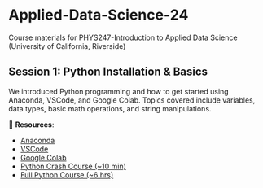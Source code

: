 # Applied-Data-Science-24
Course materials for PHYS247-Introduction to Applied Data Science (University of California, Riverside)

## Session 1: Python Installation & Basics
We introduced Python programming and how to get started using Anaconda, VSCode, and Google Colab. Topics covered include variables, data types, basic math operations, and string manipulations.

📌 **Resources**:
- [Anaconda](https://docs.anaconda.com/free/anaconda/index.html)
- [VSCode](https://code.visualstudio.com/)
- [Google Colab](https://colab.research.google.com/)
- [Python Crash Course (~10 min)](https://www.youtube.com/watch?v=fWjsdhR3z3c)
- [Full Python Course (~6 hrs)](https://www.youtube.com/watch?v=_uQrJ0TkZlc)